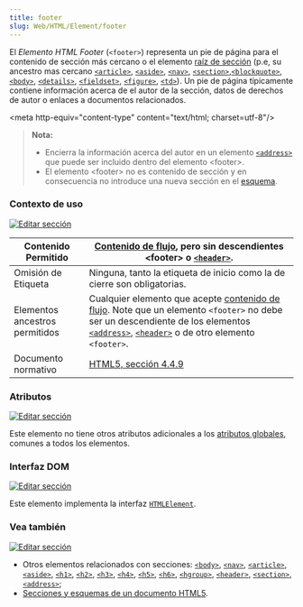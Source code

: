 ```yaml
---
title: footer
slug: Web/HTML/Element/footer
---
```


El _Elemento_ _HTML Footer_ (`<footer>`) representa un pie de página para el contenido de sección más cercano o el elemento [raíz de sección](/en/Sections_and_Outlines_of_an_HTML5_document#sectioning_root) (p.e, su ancestro mas cercano [`<article>`](/es/HTML/Element/article), [`<aside>`](/es/HTML/Element/aside), [`<nav>`](/es/HTML/Element/nav), [`<section>`](/es/HTML/Element/section),[`<blockquote>`](/es/HTML/Element/blockquote), [`<body>`](/es/HTML/Element/body), [`<details>`](/es/HTML/Element/details), [`<fieldset>`](/es/HTML/Element/fieldset), [`<figure>`](/es/HTML/Element/figure), [`<td>`](/es/HTML/Element/td)). Un pie de página típicamente contiene información acerca de el autor de la sección, datos de derechos de autor o enlaces a documentos relacionados.

\<meta http-equiv="content-type" content="text/html; charset=utf-8"/>

> **Nota:**
>
> - Encierra la información acerca del autor en un elemento [`<address>`](/es/HTML/Element/address) que puede ser incluido dentro del elemento \<footer>.
> - El elemento \<footer> no es contenido de sección y en consecuencia no introduce una nueva sección en el [esquema](/en/Sections_and_Outlines_of_an_HTML5_document).

### Contexto de uso

[![Editar sección](/skins/common/icons/icon-trans.gif)](/es/HTML/Elemento/footer#)

| Contenido Permitido            | [Contenido de flujo](/en/HTML/Content_categories#flow_content), pero sin descendientes \<footer> o [`<header>`](/es/HTML/Element/header).                                                                                                                                                |
| ------------------------------ | ---------------------------------------------------------------------------------------------------------------------------------------------------------------------------------------------------------------------------------------------------------------------------------------- |
| Omisión de Etiqueta            | Ninguna, tanto la etiqueta de inicio como la de cierre son obligatorias.                                                                                                                                                                                                                 |
| Elementos ancestros permitidos | Cualquier elemento que acepte [contenido de flujo](/en/HTML/Content_categories#flow_content). Note que un elemento `<footer>` no debe ser un descendiente de los elementos [`<address>`](/es/HTML/Element/address), [`<header>`](/es/HTML/Element/header) o de otro elemento `<footer>`. |
| Documento normativo            | [HTML5, sección 4.4.9](http://www.whatwg.org/specs/web-apps/current-work/multipage/sections.html#the-footer-element)                                                                                                                                                                     |

### Atributos

[![Editar sección](/skins/common/icons/icon-trans.gif)](/es/HTML/Elemento/footer#)

Este elemento no tiene otros atributos adicionales a los [atributos globales](/en/HTML/global_attributes), comunes a todos los elementos.

### Interfaz DOM

[![Editar sección](/skins/common/icons/icon-trans.gif)](/es/HTML/Elemento/footer#)

Este elemento implementa la interfaz [`HTMLElement`](/en/DOM/element).

### Vea también

[![Editar sección](/skins/common/icons/icon-trans.gif)](/es/HTML/Elemento/footer#)

- Otros elementos relacionados con secciones: [`<body>`](/es/HTML/Element/body), [`<nav>`](/es/HTML/Element/nav), [`<article>`](/es/HTML/Element/article), [`<aside>`](/es/HTML/Element/aside), [`<h1>`](/es/HTML/Element/h1), [`<h2>`](/es/HTML/Element/h2), [`<h3>`](/es/HTML/Element/h3), [`<h4>`](/es/HTML/Element/h4), [`<h5>`](/es/HTML/Element/h5), [`<h6>`](/es/HTML/Element/h6), [`<hgroup>`](/es/HTML/Element/hgroup), [`<header>`](/es/HTML/Element/header), [`<section>`](/es/HTML/Element/section), [`<address>`](/es/HTML/Element/address);
- [Secciones y esquemas de un documento HTML5](/en/Sections_and_Outlines_of_an_HTML5_document).
